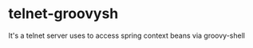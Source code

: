 telnet-groovysh
===============

It's a telnet server uses to access spring context beans via groovy-shell
